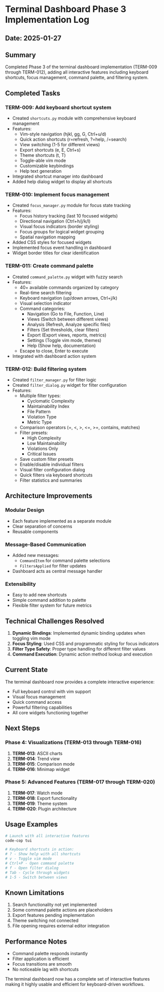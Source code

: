 # Terminal Dashboard Phase 3 Implementation Log

## Date: 2025-01-27

## Summary

Completed Phase 3 of the terminal dashboard implementation (TERM-009 through TERM-012), adding all interactive features including keyboard shortcuts, focus management, command palette, and filtering system.

## Completed Tasks

### TERM-009: Add keyboard shortcut system
- Created `shortcuts.py` module with comprehensive keyboard management
- Features:
  - Vim-style navigation (hjkl, gg, G, Ctrl+u/d)
  - Quick action shortcuts (r=refresh, ?=help, /=search)
  - View switching (1-5 for different views)
  - Export shortcuts (e, E, Ctrl+s)
  - Theme shortcuts (t, T)
  - Toggle-able vim mode
  - Customizable keybindings
  - Help text generation
- Integrated shortcut manager into dashboard
- Added help dialog widget to display all shortcuts

### TERM-010: Implement focus management
- Created `focus_manager.py` module for focus state tracking
- Features:
  - Focus history tracking (last 10 focused widgets)
  - Directional navigation (Ctrl+h/j/k/l)
  - Visual focus indicators (border styling)
  - Focus groups for logical widget grouping
  - Spatial navigation mapping
- Added CSS styles for focused widgets
- Implemented focus event handling in dashboard
- Widget border titles for clear identification

### TERM-011: Create command palette
- Created `command_palette.py` widget with fuzzy search
- Features:
  - 40+ available commands organized by category
  - Real-time search filtering
  - Keyboard navigation (up/down arrows, Ctrl+j/k)
  - Visual selection indicator
  - Command categories:
    - Navigation (Go to File, Function, Line)
    - Views (Switch between different views)
    - Analysis (Refresh, Analyze specific files)
    - Filters (Set thresholds, clear filters)
    - Export (Export views, reports, metrics)
    - Settings (Toggle vim mode, themes)
    - Help (Show help, documentation)
  - Escape to close, Enter to execute
- Integrated with dashboard action system

### TERM-012: Build filtering system
- Created `filter_manager.py` for filter logic
- Created `filter_dialog.py` widget for filter configuration
- Features:
  - Multiple filter types:
    - Cyclomatic Complexity
    - Maintainability Index
    - File Pattern
    - Violation Type
    - Metric Type
  - Comparison operators (=, <, >, <=, >=, contains, matches)
  - Filter presets:
    - High Complexity
    - Low Maintainability
    - Violations Only
    - Critical Issues
  - Save custom filter presets
  - Enable/disable individual filters
  - Visual filter configuration dialog
  - Quick filters via keyboard shortcuts
  - Filter statistics and summaries

## Architecture Improvements

### Modular Design
- Each feature implemented as a separate module
- Clear separation of concerns
- Reusable components

### Message-Based Communication
- Added new messages:
  - `CommandItem` for command palette selections
  - `FiltersApplied` for filter updates
- Dashboard acts as central message handler

### Extensibility
- Easy to add new shortcuts
- Simple command addition to palette
- Flexible filter system for future metrics

## Technical Challenges Resolved

1. **Dynamic Bindings**: Implemented dynamic binding updates when toggling vim mode
2. **Focus Styling**: Used CSS and programmatic styling for focus indicators
3. **Filter Type Safety**: Proper type handling for different filter values
4. **Command Execution**: Dynamic action method lookup and execution

## Current State

The terminal dashboard now provides a complete interactive experience:
- Full keyboard control with vim support
- Visual focus management
- Quick command access
- Powerful filtering capabilities
- All core widgets functioning together

## Next Steps

### Phase 4: Visualizations (TERM-013 through TERM-016)
1. **TERM-013**: ASCII charts
2. **TERM-014**: Trend view
3. **TERM-015**: Comparison mode
4. **TERM-016**: Minimap widget

### Phase 5: Advanced Features (TERM-017 through TERM-020)
1. **TERM-017**: Watch mode
2. **TERM-018**: Export functionality
3. **TERM-019**: Theme system
4. **TERM-020**: Plugin architecture

## Usage Examples

```bash
# Launch with all interactive features
code-cop tui

# Keyboard shortcuts in action:
# ? - Show help with all shortcuts
# v - Toggle vim mode
# Ctrl+P - Open command palette
# f - Open filter dialog
# Tab - Cycle through widgets
# 1-5 - Switch between views
```

## Known Limitations

1. Search functionality not yet implemented
2. Some command palette actions are placeholders
3. Export features pending implementation
4. Theme switching not connected
5. File opening requires external editor integration

## Performance Notes

- Command palette responds instantly
- Filter application is efficient
- Focus transitions are smooth
- No noticeable lag with shortcuts

The terminal dashboard now has a complete set of interactive features making it highly usable and efficient for keyboard-driven workflows.